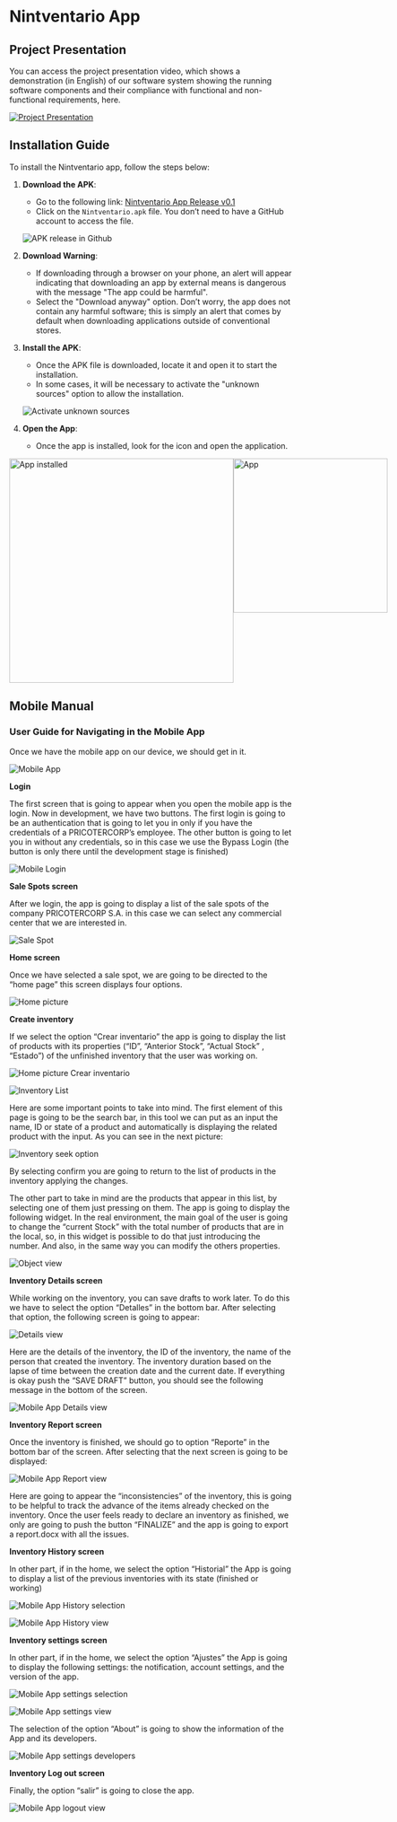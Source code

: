 # Nintventario App

## Project Presentation
You can access the project presentation video, which shows a demonstration (in English) of our software system showing the running software components and their compliance with functional and non-functional requirements, here.

[![Project Presentation](https://img.youtube.com/vi/sleJBA5K3Nw/0.jpg)](https://youtu.be/sleJBA5K3Nw)

## Installation Guide

To install the Nintventario app, follow the steps below:

1. **Download the APK**:
   - Go to the following link: [Nintventario App Release v0.1](https://github.com/Nintventario-Team/NintventarioApp-beta/releases/tag/v0.1)
   - Click on the `Nintventario.apk` file. You don’t need to have a GitHub account to access the file.

   ![APK release in Github](imgs-github/tutorial%201%20-%20mobile.png)

2. **Download Warning**:
   - If downloading through a browser on your phone, an alert will appear indicating that downloading an app by external means is dangerous with the message "The app could be harmful". 
   - Select the "Download anyway" option. Don’t worry, the app does not contain any harmful software; this is simply an alert that comes by default when downloading applications outside of conventional stores.

3. **Install the APK**:
   - Once the APK file is downloaded, locate it and open it to start the installation.
   - In some cases, it will be necessary to activate the "unknown sources" option to allow the installation.

   ![Activate unknown sources](imgs-github/option.png)

4. **Open the App**:
   - Once the app is installed, look for the icon and open the application.

 <div style="display: flex; justify-content: space-around;">
       <img src="imgs-github/app-instaled.jpg" alt="App installed" width="400">
       <img src="imgs-github/app.jpg" alt="App" width="275">
   </div>


## Mobile Manual

### User Guide for Navigating in the Mobile App

Once we have the mobile app on our device, we should get in it.

![Mobile App](imgs-github/Picture1.png)

**Login**

The first screen that is going to appear when you open the mobile app is the login. Now in development, we have two buttons. The first login is going to be an authentication that is going to let you in only if you have the credentials of a PRICOTERCORP’s employee. The other button is going to let you in without any credentials, so in this case we use the Bypass Login (the button is only there until the development stage is finished)

![Mobile Login](imgs-github/Picture2.png)

**Sale Spots screen**

After we login, the app is going to display a list of the sale spots of the company PRICOTERCORP S.A. in this case we can select any commercial center that we are interested in.

![Sale Spot](imgs-github/Picture3.png)

**Home screen**

Once we have selected a sale spot, we are going to be directed to the “home page” this screen displays four options.

![Home picture](imgs-github/Picture4.png)

**Create inventory**

If we select the option “Crear inventario” the app is going to display the list of products with its properties (“ID”, “Anterior Stock”, “Actual Stock” , “Estado”) of the unfinished inventory that the user was working on.

![Home picture Crear inventario](imgs-github/Picture5.png)

![Inventory List](imgs-github/Picture6.png)

Here are some important points to take into mind. The first element of this page is going to be the search bar, in this tool we can put as an input the name, ID or state of a product and automatically is displaying the related product with the input. As you can see in the next picture:

![Inventory seek option](imgs-github/Picture7.png)

By selecting confirm you are going to return to the list of products in the inventory applying the changes.

The other part to take in mind are the products that appear in this list, by selecting one of them just pressing on them. The app is going to display the following widget. In the real environment, the main goal of the user is going to change the “current Stock” with the total number of products that are in the local, so, in this widget is possible to do that just introducing the number. And also, in the same way you can modify the others properties.

![Object view](imgs-github/Picture8.png)

**Inventory Details screen**

While working on the inventory, you can save drafts to work later. To do this we have to select the option “Detalles” in the bottom bar. After selecting that option, the following screen is going to appear:

![Details view](imgs-github/Picture10.png)

Here are the details of the inventory, the ID of the inventory, the name of the person that created the inventory. The inventory duration based on the lapse of time between the creation date and the current date. If everything is okay push the “SAVE DRAFT” button, you should see the following message in the bottom of the screen.

![Mobile App Details view](imgs-github/Picture11.png)

**Inventory Report screen**

Once the inventory is finished, we should go to option “Reporte” in the bottom bar of the screen. After selecting that the next screen is going to be displayed:

![Mobile App Report view](imgs-github/Picture12.png)

Here are going to appear the “inconsistencies” of the inventory, this is going to be helpful to track the advance of the items already checked on the inventory. Once the user feels ready to declare an inventory as finished, we only are going to push the button “FINALIZE” and the app is going to export a report.docx with all the issues.

**Inventory History screen**

In other part, if in the home, we select the option “Historial” the App is going to display a list of the previous inventories with its state (finished or working)

![Mobile App History selection](imgs-github/Picture13.png)

![Mobile App History view](imgs-github/Picture14.png)

**Inventory settings screen**

In other part, if in the home, we select the option “Ajustes” the App is going to display the following settings: the notification, account settings, and the version of the app.

![Mobile App settings selection](imgs-github/Picture15.png)

![Mobile App settings view](imgs-github/Picture16.png)

The selection of the option “About” is going to show the information of the App and its developers.

![Mobile App settings developers](imgs-github/Picture17.png)

**Inventory Log out screen**

Finally, the option “salir” is going to close the app.

![Mobile App logout view](imgs-github/Picture18.png)



